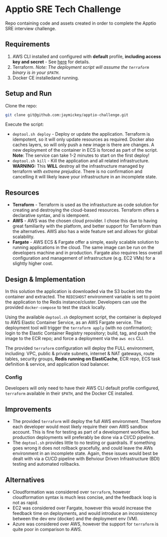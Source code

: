 # Apptio SRE Tech Challenge

Repo containing code and assets created in order to complete the Apptio SRE interview challenge.

## Requirements

1. AWS CLI installed and configured with **default** profile, **including access key and secret** - See [here](https://docs.aws.amazon.com/cli/latest/userguide/cli-chap-getting-started.html) for details.
2. Terraform. *Note: The deployment script will assume the `terraform` binary is in your `$PATH`*.
3. Docker CE installedand running.

## Setup and Run

Clone the repo:

```bash
git clone git@github.com:jaymickey/apptio-challenge.git
```

Execute the script:

- `deptool.sh deploy` - Deploy or update the application. Terraform is idempotent, so it will only update resources as required. Docker also caches layers, so will only push a new image is there are changes. A new deployment of the container in ECS is forced as part of the script. **Note**: The service can take 1-2 minutes to start on the first deploy!
- `deptool.sh kill` - Kill the application and all related infrastructure. **WARNING:** This **WILL** destroy all the infrastructure managed by terraform with *extreme prejudice*. There is no confirmation and cancelling it will likely leave your infrastructure in an incomplete state.

## Resources

- **Terraform** - Terraform is used as the infrastucture as code solution for creating and destroying the cloud-based resources. Terraform offers a declarative syntax, and is idempoent.
- **AWS** - AWS was the chosen cloud provider. I chose this due to having great familiarity with the platform, and better support for Terraform than the alternatives. AWS also has a wide feature set and allows for global scalability.
- **Fargate** - AWS ECS & Fargate offer a simple, easily scalable solution to running applications in the cloud. The same image can be run on the developers machine and in production. Fargate also requires less overall configuration and management of infrastructure (e.g. EC2 VMs) for a slightly higher cost.

## Design & Implementation

In this solution the application is downloaded via the S3 bucket into the container and extracted. The `REDISHOST` environment variable is set to point the application to the Redis instance/cluster. Developers can use the provided `docker-compose` to test the stack locally.

Using the available `deptool.sh` deployment script, the container is deployed to AWS Elastic Container Service, as an AWS Fargate service. The deployment tool will trigger the `terraform apply` (with no confirmation); login to the Elastic Container Registry repository; build, tag, and push the image to the ECR repo; and force a deployment via the `aws ecs` CLI.

The provided `terraform` configuration will deploy the FULL environment, including: VPC, public & private subnets, internet & NAT gateways, route tables, security groups, **Redis running on ElastiCache**, ECR repo, ECS task definition & service, and application load balancer.

### Config

Developers will only need to have their AWS CLI default profile configured, `terraform` available in their `$PATH`, and the Docker CE installed.

## Improvements

- The provided `terraform` will deploy the full AWS environment. Therefore each developer would most likely require their own AWS sandbox account. This is fine for testing as part of a development workflow, but production deployments will preferably be done via a CI/CD pipeline.
- The `deptool.sh` provides little to no testing or guardrails. If something goes wrong it does not rollback gracefully, and could leave the AWs environment in an incomplete state. Again, these issues would best be dealt with via a CI/CD pipeline with Behviour Driven Infrastructure (BDI) testing and automated rollbacks.

## Alternatives

- Cloudformation was considered over `terraform`, however cloudformation syntax is much less concise, and the feedback loop is not as rapid.
- EC2 was considered over Fargate, however this would increase the feedback time on deployments, and would introduce an inconsistency between the dev env (docker) and the deployment env (VM).
- Azure was considered over AWS, however the support for `terraform` is quite poor in comparison to AWS.